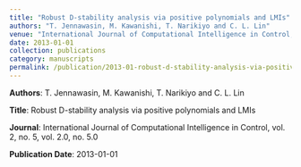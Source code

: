 ```yaml
---
title: "Robust D-stability analysis via positive polynomials and LMIs"
authors: "T. Jennawasin, M. Kawanishi, T. Narikiyo and C. L. Lin"
venue: "International Journal of Computational Intelligence in Control, vol. 2, no. 5, vol. 2.0, no. 5.0"
date: 2013-01-01
collection: publications
category: manuscripts
permalink: /publication/2013-01-robust-d-stability-analysis-via-positive-polynomials-and-lmis
---
```


**Authors**: T. Jennawasin, M. Kawanishi, T. Narikiyo and C. L. Lin

**Title**: Robust D-stability analysis via positive polynomials and LMIs

**Journal**: International Journal of Computational Intelligence in Control, vol. 2, no. 5, vol. 2.0, no. 5.0

**Publication Date**: 2013-01-01
